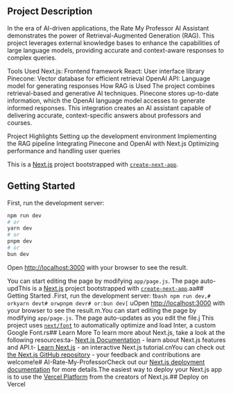 
## Project Description

In the era of AI-driven applications, the Rate My Professor AI Assistant demonstrates the power of Retrieval-Augmented Generation (RAG). This project leverages external knowledge bases to enhance the capabilities of large language models, providing accurate and context-aware responses to complex queries.

Tools Used
Next.js: Frontend framework
React: User interface library
Pinecone: Vector database for efficient retrieval
OpenAI API: Language model for generating responses
How RAG is Used
The project combines retrieval-based and generative AI techniques. Pinecone stores up-to-date information, which the OpenAI language model accesses to generate informed responses. This integration creates an AI assistant capable of delivering accurate, context-specific answers about professors and courses.

Project Highlights
Setting up the development environment
Implementing the RAG pipeline
Integrating Pinecone and OpenAI with Next.js
Optimizing performance and handling user queries


This is a [Next.js](https://nextjs.org/) project bootstrapped with [`create-next-app`](https://github.com/vercel/next.js/tree/canary/packages/create-next-app).

## Getting Started

First, run the development server:

```bash
npm run dev
# or
yarn dev
# or
pnpm dev
# or
bun dev
```

Open [http://localhost:3000](http://localhost:3000) with your browser to see the result.

You can start editing the page by modifying `app/page.js`. The page auto-updThis is a [Next.js](https://nextjs.org/) project bootstrapped with [`create-next-app`](https://github.com/vercel/next.js/tree/canary/packages/create-next-app).aa## Getting Started .First, run the development server:
t```bash npm run dev,# orkyarn devt# orwpnpm devr# or:bun dev[``` uOpen [http://localhost:3000](http://localhost:3000) with your browser to see the result.m.You can start editing the page by modifying `app/page.js`. The page auto-updates as you edit the file.j This project uses [`next/font`](https://nextjs.org/docs/basic-features/font-optimization) to automatically optimize and load Inter, a custom Google Font.rs## Learn More  To learn more about Next.js, take a look at the following resources:ta- [Next.js Documentation](https://nextjs.org/docs) - learn about Next.js features and API.t- [Learn Next.js](https://nextjs.org/learn) - an interactive Next.js tutorial.cnYou can check out [the Next.js GitHub repository](https://github.com/vercel/next.js/) - your feedback and contributions are welcome!e# AI-Rate-My-ProfessorCheck out our [Next.js deployment documentation](https://nextjs.org/docs/deployment) for more details.The easiest way to deploy your Next.js app is to use the [Vercel Platform](https://vercel.com/new?utm_medium=default-template&filter=next.js&utm_source=create-next-app&utm_campaign=create-next-app-readme) from the creators of Next.js.## Deploy on Vercel